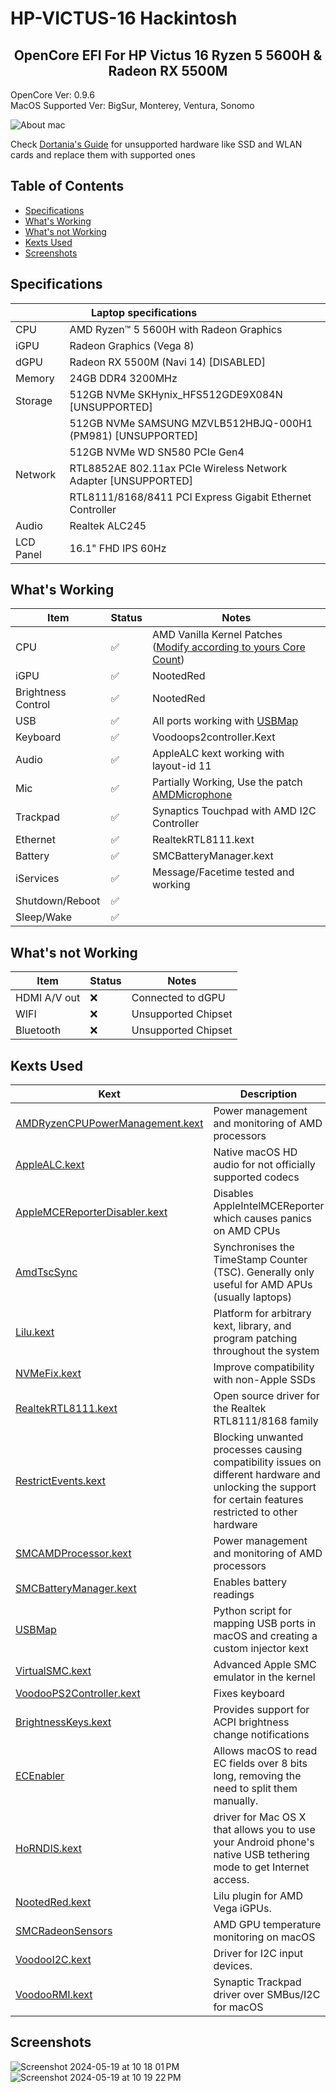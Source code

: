 # HP-VICTUS-16 Hackintosh

 <h2 align="center"> OpenCore EFI For HP Victus 16 Ryzen 5 5600H & Radeon RX 5500M</h2>
 OpenCore Ver: 0.9.6</br>
 MacOS Supported Ver: BigSur, Monterey, Ventura, Sonomo</br>
 
![About mac](https://github.com/akhil838/HP-VICTUS-16_Hackintosh/assets/64255484/27ceea6a-c372-4011-941f-f1c12b2bf9be)

Check [Dortania's Guide](https://dortania.github.io/Anti-Hackintosh-Buyers-Guide/) for unsupported hardware like SSD and WLAN cards and replace them with supported ones

## Table of Contents

*   [Specifications](#specifications)
*   [What's Working](#whats-working)
*   [What's not Working](#whats-not-working)
*   [Kexts Used](#kexts-used)
*   [Screenshots](#screenshots)

## Specifications
|                 | ‎ ‎ ‎ ‎ ‎ ‎ ‎ ‎ Laptop specifications‎ ‎ ‎ ‎ ‎ ‎ ‎ ‎ ‎ ‎ ‎ ‎ ‎ ‎ ‎ ‎ ‎ ‎ ‎ ‎ ‎ ‎ ‎ ‎ ‎ ‎ ‎ ‎ ‎ ‎ ‎ ‎ ‎ ‎ ‎ ‎ ‎ ‎ ‎ ‎ ‎              |
| ----------------------- | :------------------------------------------------------------------------- |   
| CPU                     | AMD Ryzen™ 5 5600H with Radeon Graphics                                    |
| iGPU                    | Radeon Graphics (Vega 8)                                                   |
| dGPU                    | Radeon RX 5500M (Navi 14) [DISABLED]                                     |
| Memory                  | 24GB DDR4 3200MHz                                                          |
| Storage                 | 512GB NVMe SKHynix_HFS512GDE9X084N   [UNSUPPORTED] |
||512GB NVMe SAMSUNG MZVLB512HBJQ-000H1 (PM981)   [UNSUPPORTED]                                                           |
||512GB NVMe WD SN580 PCIe Gen4                                                          |
| Network                 | RTL8852AE 802.11ax PCIe Wireless Network Adapter [UNSUPPORTED]                         | 
|| RTL8111/8168/8411 PCI Express Gigabit Ethernet Controller|
| Audio|Realtek ALC245|
|LCD Panel| 16.1" FHD IPS 60Hz|

## What's Working

| Item | Status | Notes |
| --- | --- | --- |
| CPU | ✅ | AMD Vanilla Kernel Patches ([Modify according to yours Core Count](https://github.com/AMD-OSX/AMD_Vanilla)) |
| iGPU | ✅ | NootedRed |
| Brightness Control | ✅ | NootedRed |
| USB | ✅ | All ports working with [USBMap](https://github.com/corpnewt/USBMap "USBMap")|
| Keyboard | ✅ | Voodoops2controller.Kext |
| Audio | ✅ | AppleALC kext working with layout-id 11 |
| Mic | ✅ | Partially Working, Use the patch [AMDMicrophone](https://github.com/qhuyduong/AMDMicrophone) |
| Trackpad | ✅ | Synaptics Touchpad with AMD I2C Controller |
| Ethernet | ✅ | RealtekRTL8111.kext |
| Battery | ✅ | SMCBatteryManager.kext |
| iServices | ✅ | Message/Facetime tested and working |
| Shutdown/Reboot | ✅ | |
| Sleep/Wake | ✅ | |

## What's not Working

| Item | Status | Notes |
| --- | --- | --- |
| HDMI A/V out | ❌ | Connected to dGPU  |
| WIFI | ❌ | Unsupported Chipset |
| Bluetooth | ❌ | Unsupported Chipset |

## Kexts Used

| Kext | Description |
| --- | --- |
| [AMDRyzenCPUPowerManagement.kext](https://github.com/trulyspinach/SMCAMDProcessor) | Power management and monitoring of AMD processors |
| [AppleALC.kext](https://github.com/acidanthera/AppleALC) | Native macOS HD audio for not officially supported codecs |
| [AppleMCEReporterDisabler.kext](https://files.amd-osx.com/AppleMCEReporterDisabler.kext.zip) | Disables AppleIntelMCEReporter which causes panics on AMD CPUs |
| [AmdTscSync](https://github.com/naveenkrdy/AmdTscSync"AmdTscSync") | Synchronises the TimeStamp Counter (TSC). Generally only useful for AMD APUs (usually laptops) |
| [Lilu.kext](https://github.com/acidanthera/Lilu) | Platform for arbitrary kext, library, and program patching throughout the system |
| [NVMeFix.kext](https://github.com/acidanthera/NVMeFix) | Improve compatibility with non-Apple SSDs |
| [RealtekRTL8111.kext](https://github.com/Mieze/RTL8111_driver_for_OS_X) | Open source driver for the Realtek RTL8111/8168 family |
| [RestrictEvents.kext](https://github.com/acidanthera/RestrictEvents) | Blocking unwanted processes causing compatibility issues on different hardware and unlocking the support for certain features restricted to other hardware |
| [SMCAMDProcessor.kext](https://github.com/trulyspinach/SMCAMDProcessor) | Power management and monitoring of AMD processors |
| [SMCBatteryManager.kext](https://github.com/acidanthera/VirtualSMC) | Enables battery readings |
| [USBMap](https://github.com/corpnewt/USBMap "USBMap") | Python script for mapping USB ports in macOS and creating a custom injector kext |
| [VirtualSMC.kext](https://github.com/acidanthera/VirtualSMC) | Advanced Apple SMC emulator in the kernel |
| [VoodooPS2Controller.kext](https://github.com/acidanthera/VoodooPS2) | Fixes keyboard |
|[BrightnessKeys.kext](https://github.com/acidanthera/BrightnessKeys)|Provides support for ACPI brightness change notifications|
|[ECEnabler](https://github.com/1Revenger1/ECEnabler)|Allows macOS to read EC fields over 8 bits long, removing the need to split them manually. |
|[HoRNDIS.kext](https://github.com/jwise/HoRNDIS)|driver for Mac OS X that allows you to use your Android phone's native USB tethering mode to get Internet access.|
|[NootedRed.kext](https://github.com/ChefKissInc/NootedRed)|Lilu plugin for AMD Vega iGPUs.|
|[SMCRadeonSensors](https://github.com/ChefKissInc/SMCRadeonSensors)|AMD GPU temperature monitoring on macOS|
|[VoodooI2C.kext](https://chefkissinc.github.io/Extras/Kexts/VoodooI2C.zip)|Driver for I2C input devices.|
|[VoodooRMI.kext](https://github.com/VoodooSMBus/VoodooRMI)|Synaptic Trackpad driver over SMBus/I2C for macOS|

## Screenshots
![Screenshot 2024-05-19 at 10 18 01 PM](https://github.com/akhil838/HP-VICTUS-16_Hackintosh/assets/64255484/eb2d2328-b82d-439b-9509-43b2174c9617)
![Screenshot 2024-05-19 at 10 19 22 PM](https://github.com/akhil838/HP-VICTUS-16_Hackintosh/assets/64255484/dea6dd8a-4a08-4e1a-a8a6-22039ae1d33e)


